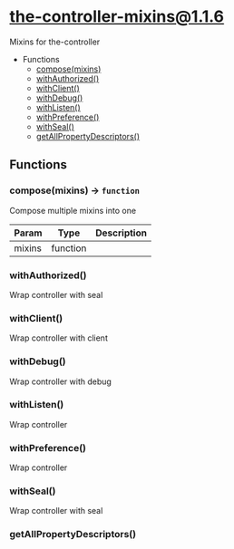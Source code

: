 # the-controller-mixins@1.1.6

Mixins for the-controller

+ Functions
  + [compose(mixins)](#the-controller-mixins-function-compose)
  + [withAuthorized()](#the-controller-mixins-function-with-authorized)
  + [withClient()](#the-controller-mixins-function-with-client)
  + [withDebug()](#the-controller-mixins-function-with-debug)
  + [withListen()](#the-controller-mixins-function-with-listen)
  + [withPreference()](#the-controller-mixins-function-with-preference)
  + [withSeal()](#the-controller-mixins-function-with-seal)
  + [getAllPropertyDescriptors()](#the-controller-mixins-function-get-all-property-descriptors)

## Functions

<a class='md-heading-link' name="the-controller-mixins-function-compose" ></a>

### compose(mixins) -> `function`

Compose multiple mixins into one

| Param | Type | Description |
| ----- | --- | -------- |
| mixins | function |  |

<a class='md-heading-link' name="the-controller-mixins-function-with-authorized" ></a>

### withAuthorized()

Wrap controller with seal
<a class='md-heading-link' name="the-controller-mixins-function-with-client" ></a>

### withClient()

Wrap controller with client
<a class='md-heading-link' name="the-controller-mixins-function-with-debug" ></a>

### withDebug()

Wrap controller with debug
<a class='md-heading-link' name="the-controller-mixins-function-with-listen" ></a>

### withListen()

Wrap controller
<a class='md-heading-link' name="the-controller-mixins-function-with-preference" ></a>

### withPreference()

Wrap controller
<a class='md-heading-link' name="the-controller-mixins-function-with-seal" ></a>

### withSeal()

Wrap controller with seal
<a class='md-heading-link' name="the-controller-mixins-function-get-all-property-descriptors" ></a>

### getAllPropertyDescriptors()






